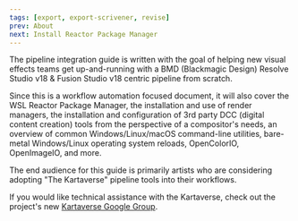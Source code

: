 ```yaml
---
tags: [export, export-scrivener, revise]
prev: About
next: Install Reactor Package Manager
---
```


The pipeline integration guide is written with the goal of helping new visual effects teams get up-and-running with a BMD (Blackmagic Design) Resolve Studio v18 & Fusion Studio v18 centric pipeline from scratch.

Since this is a workflow automation focused document, it will also cover the WSL Reactor Package Manager, the installation and use of render managers, the installation and configuration of 3rd party DCC (digital content creation) tools from the perspective of a compositor's needs, an overview of common Windows/Linux/macOS command-line utilities, bare-metal Windows/Linux operating system reloads, OpenColorIO, OpenImageIO, and more.

The end audience for this guide is primarily artists who are considering adopting "The Kartaverse" pipeline tools into their workflows.

If you would like technical assistance with the Kartaverse, check out the project's new [Kartaverse Google Group](https://groups.google.com/g/kartaverse).